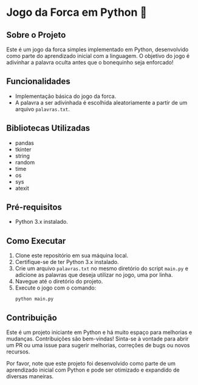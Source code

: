 # Jogo da Forca em Python 🐍

## Sobre o Projeto

Este é um jogo da forca simples implementado em Python, desenvolvido como parte do aprendizado inicial com a linguagem. O objetivo do jogo é adivinhar a palavra oculta antes que o bonequinho seja enforcado!

## Funcionalidades

- Implementação básica do jogo da forca.
- A palavra a ser adivinhada é escolhida aleatoriamente a partir de um arquivo `palavras.txt`.

## Bibliotecas Utilizadas

- pandas
- tkinter
- string
- random
- time
- os
- sys
- atexit

## Pré-requisitos

- Python 3.x instalado.

## Como Executar

1. Clone este repositório em sua máquina local.
2. Certifique-se de ter Python 3.x instalado.
3. Crie um arquivo `palavras.txt` no mesmo diretório do script `main.py` e adicione as palavras que deseja utilizar no jogo, uma por linha.
4. Navegue até o diretório do projeto.
5. Execute o jogo com o comando:
    ```
    python main.py
    ```

## Contribuição

Este é um projeto iniciante em Python e há muito espaço para melhorias e mudanças. Contribuições são bem-vindas! Sinta-se à vontade para abrir um PR ou uma issue para sugerir melhorias, correções de bugs ou novos recursos.

Por favor, note que este projeto foi desenvolvido como parte de um aprendizado inicial com Python e pode ser otimizado e expandido de diversas maneiras.
